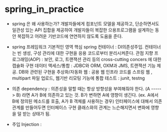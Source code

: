 # spring_in_practice


* spring 은 왜 사용하는가?
개발자들에게 컴포넌트 모델을 제공하고, 단순하면서도 일관성 있는 API 집합을 제공하여 개발자들이 복잡한 으용프로그램을 설계하는 동안 복잡하고 어려운 기반코드에 연연하지 않도록 도움을 준다. 

* spring 프레임워크 기본적인 영역
핵심 spring 컨테이너 : DI의존성주입. 컨테이너는 빈 생성, 구성 관리에 대한 구현을 응용 코드로부터 분리시켜준다. 
관점 지향 프로그래밍(AOP) : 보안, 로그, 트랜잭션 관리 등의 cross-cutting concers 에 대한 캡슐화 구현 
데이터 액세스/통합 : JDBC와 ORM, OXM과 JMS, 트랜잭션 기능 제공. DB와 관련된 구현을 추상화/자동화
웹 : 공용 웹 인프라 코드를 스프링 웹 , multipart 파일 업로드, 웹기반 리모팅 기능에 통합
테스트 : junit, testng 

* 의존 dependency : 의존성을 
말할 때는 항상 방향성을 부여해줘야 한다. 
(A -----> B) 라면 A가 B에 의존하고 있는 것. 
B가 변하면 A에 영향이 생긴다. (ex. A에서 B에 정의된 메소드를 호출, A가 B 객체를 사용하는 경우)
인터페이스에 대해서 의존관계를 만들어두면 인터페이스 구현 클래스와의 관계는 느슨해지면서 변화에 영향을 덜 받는 상태가 됨. 

* 주입 Injection : 
